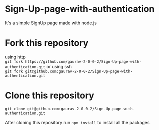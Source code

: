 # Sign-Up-page-with-authentication

It's a simple SignUp page made with node.js 

# Fork this repository 

using http
<br>
```git fork https://github.com/gaurav-2-0-0-2/Sign-Up-page-with-authentication.git```
or 
using ssh
<br>
```git fork git@github.com:gaurav-2-0-0-2/Sign-Up-page-with-authentication.git```

# Clone this repository 
```git clone git@github.com:gaurav-2-0-0-2/Sign-Up-page-with-authentication.git```

After cloning this repository run ```npm install``` to install all the packages 

